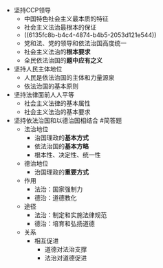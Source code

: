 - 坚持CCP领导
	- 中国特色社会主义最本质的特征
	- 社会主义法治最根本的保证
	- ((6135fc8b-b4c4-4874-b4b5-2053d121e544))
	- 党和法、党的领导和依法治国高度统一
	- 社会主义法治的**根本要求**
	- 全民依法治国的**题中应有之义**
- 坚持人民主体地位
	- 人民是依法治国的主体和力量源泉
	- 依法治国的基本原则
- 坚持法律面前人人平等
	- 社会主义法律的基本属性
	- 社会主义法治的基本要求
- 坚持依法治国和以德治国相结合 #简答题
	- 法治地位
		- 治国理政的**基本方式**
		- 依法治国的**基本方略**
		- 根本性、决定性、统一性
	- 德治地位
		- 治国理政的**重要方式**
	- 作用
		- 法治：国家强制力
		- 德治：道德教化
	- 途径
		- 法治：制定和实施法律规范
		- 德治：培育和弘扬道德
	- 关系
		- 相互促进
			- 道德对法治支撑
			- 法治对道德促进